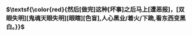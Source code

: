 <h3>
<br>$\textsf{\color{red}{然后[做完]这种[坏事]之后马上[遭恶报]，[双眼失明][鬼魂天眼失明][眼瞎][色盲],人心黑业/着火/下跪,看东西变黑白。}}$
</h3>
